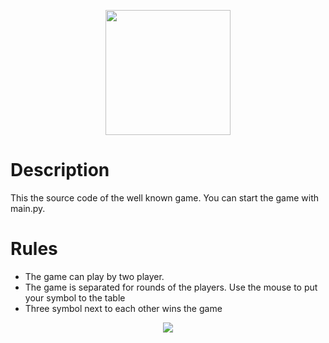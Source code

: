 <p align="center">
  <img style="height: 200px" src="https://upload.wikimedia.org/wikipedia/commons/thumb/3/32/Tic_tac_toe.svg/1200px-Tic_tac_toe.svg.png"/>
</p>

# Description

This the source code of the well known game. You can start the game with main.py.

# Rules

* The game can play by two player.
* The game is separated for rounds of the players. Use the mouse to put your symbol to the table
* Three symbol next to each other wins the game


<p align="center">
  <img src="https://www.onworks.net/imagescropped/pygameicon.png_3.webp"/>
</p>
